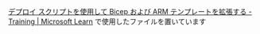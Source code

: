 [デプロイ スクリプトを使用して Bicep および ARM テンプレートを拡張する - Training | Microsoft Learn](https://learn.microsoft.com/ja-jp/training/modules/extend-resource-manager-template-deployment-scripts/) で使用したファイルを置いています